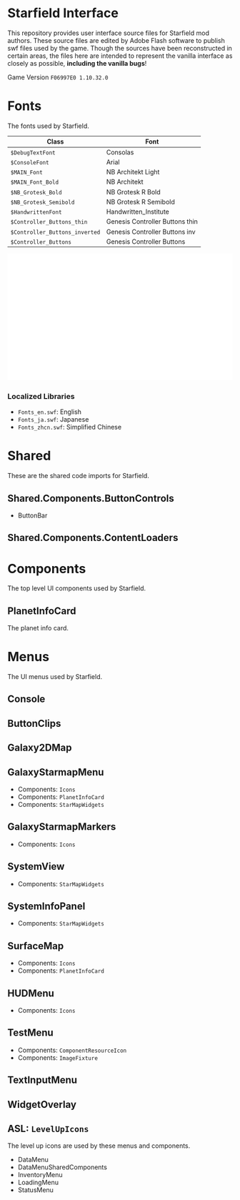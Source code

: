 # Starfield Interface
This repository provides user interface source files for Starfield mod authors.
These source files are edited by Adobe Flash software to publish swf files used by the game.
Though the sources have been reconstructed in certain areas, the files here are intended to represent the vanilla interface as closely as possible, **including the vanilla bugs**!

Game Version `F06997E0 1.10.32.0`


# Fonts
The fonts used by Starfield.

| Class                          | Font                            |
|--------------------------------|---------------------------------|
| `$DebugTextFont`               | Consolas                        |
| `$ConsoleFont`                 | Arial                           |
| `$MAIN_Font`                   | NB Architekt Light              |
| `$MAIN_Font_Bold`              | NB Architekt                    |
| `$NB_Grotesk_Bold`             | NB Grotesk R Bold               |
| `$NB_Grotesk_Semibold`         | NB Grotesk R Semibold           |
| `$HandwrittenFont`             | Handwritten_Institute           |
| `$Controller_Buttons_thin`     | Genesis Controller Buttons thin |
| `$Controller_Buttons_inverted` | Genesis Controller  Buttons inv |
| `$Controller_Buttons`          | Genesis Controller  Buttons     |

![English Font Library](fonts_en.png)


### Localized Libraries
- `Fonts_en.swf`: English
- `Fonts_ja.swf`: Japanese
- `Fonts_zhcn.swf`: Simplified Chinese



# Shared
These are the shared code imports for Starfield.

## Shared.Components.ButtonControls
- ButtonBar

## Shared.Components.ContentLoaders


# Components
The top level UI components used by Starfield.

## PlanetInfoCard
The planet info card.


# Menus
The UI menus used by Starfield.

## Console

## ButtonClips

## Galaxy2DMap

## GalaxyStarmapMenu
- Components: `Icons`
- Components: `PlanetInfoCard`
- Components: `StarMapWidgets`

## GalaxyStarmapMarkers
- Components: `Icons`

## SystemView
- Components: `StarMapWidgets`

## SystemInfoPanel
- Components: `StarMapWidgets`

## SurfaceMap
- Components: `Icons`
- Components: `PlanetInfoCard`

## HUDMenu
- Components: `Icons`

## TestMenu
- Components: `ComponentResourceIcon`
- Components: `ImageFixture`

## TextInputMenu

## WidgetOverlay

## ASL: `LevelUpIcons`
The level up icons are used by these menus and components.
- DataMenu
- DataMenuSharedComponents
- InventoryMenu
- LoadingMenu
- StatusMenu
